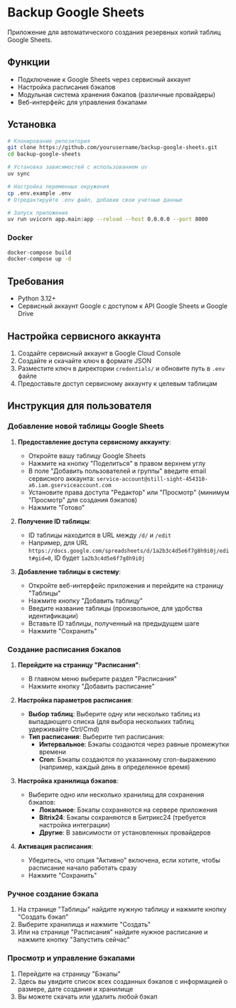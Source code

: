 # Backup Google Sheets

Приложение для автоматического создания резервных копий таблиц Google Sheets.

## Функции

- Подключение к Google Sheets через сервисный аккаунт
- Настройка расписания бэкапов
- Модульная система хранения бэкапов (различные провайдеры)
- Веб-интерфейс для управления бэкапами

## Установка

```bash
# Клонирование репозитория
git clone https://github.com/yourusername/backup-google-sheets.git
cd backup-google-sheets

# Установка зависимостей с использованием uv
uv sync

# Настройка переменных окружения
cp .env.example .env
# Отредактируйте .env файл, добавив свои учетные данные

# Запуск приложения
uv run uvicorn app.main:app --reload --host 0.0.0.0 --port 8000
```

### Docker

```bash
docker-compose build
docker-compose up -d
```




## Требования

- Python 3.12+
- Сервисный аккаунт Google с доступом к API Google Sheets и Google Drive

## Настройка сервисного аккаунта

1. Создайте сервисный аккаунт в Google Cloud Console
2. Создайте и скачайте ключ в формате JSON
3. Разместите ключ в директории `credentials/` и обновите путь в `.env` файле
4. Предоставьте доступ сервисному аккаунту к целевым таблицам 

## Инструкция для пользователя

### Добавление новой таблицы Google Sheets

1. **Предоставление доступа сервисному аккаунту**:
   - Откройте вашу таблицу Google Sheets
   - Нажмите на кнопку "Поделиться" в правом верхнем углу
   - В поле "Добавить пользователей и группы" введите email сервисного аккаунта: `service-account@still-sight-454310-a6.iam.gserviceaccount.com`
   - Установите права доступа "Редактор" или "Просмотр" (минимум "Просмотр" для создания бэкапов)
   - Нажмите "Готово"

2. **Получение ID таблицы**:
   - ID таблицы находится в URL между `/d/` и `/edit`
   - Например, для URL `https://docs.google.com/spreadsheets/d/1a2b3c4d5e6f7g8h9i0j/edit#gid=0`, ID будет `1a2b3c4d5e6f7g8h9i0j`

3. **Добавление таблицы в систему**:
   - Откройте веб-интерфейс приложения и перейдите на страницу "Таблицы"
   - Нажмите кнопку "Добавить таблицу"
   - Введите название таблицы (произвольное, для удобства идентификации)
   - Вставьте ID таблицы, полученный на предыдущем шаге
   - Нажмите "Сохранить"

### Создание расписания бэкапов

1. **Перейдите на страницу "Расписания"**:
   - В главном меню выберите раздел "Расписания"
   - Нажмите кнопку "Добавить расписание"

2. **Настройка параметров расписания**:
   - **Выбор таблиц**: Выберите одну или несколько таблиц из выпадающего списка (для выбора нескольких таблиц удерживайте Ctrl/Cmd)
   - **Тип расписания**: Выберите тип расписания:
     - **Интервальное**: Бэкапы создаются через равные промежутки времени
     - **Cron**: Бэкапы создаются по указанному cron-выражению (например, каждый день в определенное время)

3. **Настройка хранилища бэкапов**:
   - Выберите одно или несколько хранилищ для сохранения бэкапов:
     - **Локальное**: Бэкапы сохраняются на сервере приложения
     - **Bitrix24**: Бэкапы сохраняются в Битрикс24 (требуется настройка интеграции)
     - **Другие**: В зависимости от установленных провайдеров

4. **Активация расписания**:
   - Убедитесь, что опция "Активно" включена, если хотите, чтобы расписание начало работать сразу
   - Нажмите "Сохранить"

### Ручное создание бэкапа

1. На странице "Таблицы" найдите нужную таблицу и нажмите кнопку "Создать бэкап"
2. Выберите хранилища и нажмите "Создать"
3. Или на странице "Расписания" найдите нужное расписание и нажмите кнопку "Запустить сейчас"

### Просмотр и управление бэкапами

1. Перейдите на страницу "Бэкапы"
2. Здесь вы увидите список всех созданных бэкапов с информацией о размере, дате создания и хранилище
3. Вы можете скачать или удалить любой бэкап 